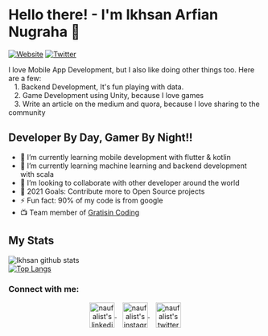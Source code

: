 # Hello there! - I'm Ikhsan Arfian Nugraha 👋

[![Website](https://img.shields.io/website?down_color=%236c7a89&style=for-the-badge&up_color=%23019875&up_message=visit&url=https://ikhsanarfian.com)](https://ikhsanarfian.com/)
[![Twitter](https://img.shields.io/twitter/follow/jamesjanscript?color=%231DA1F2&style=for-the-badge)](https://twitter.com/jamesjanscript)

I love Mobile App Development, but I also like doing other things too. Here are a few: <br/>
&nbsp;&nbsp;&nbsp;1. Backend Development, It's fun playing with data. <br/>
&nbsp;&nbsp;&nbsp;2. Game Development using Unity, because I love games <br/>
&nbsp;&nbsp;&nbsp;3. Write an article on the medium and quora, because I love sharing to the community


## Developer By Day, Gamer By Night!!

- 🌱 I’m currently learning mobile development with flutter & kotlin
- 📖 I’m currently learning machine learning and backend development with scala
- 👯 I’m looking to collaborate with other developer around the world
- 🥅 2021 Goals: Contribute more to Open Source projects
- ⚡ Fun fact: 90% of my code is from google
- 📺 Team member of [Gratisin Coding](https://www.youtube.com/channel/UCpL-WlkEpE_YMIfGqWEkS1g)

## My Stats
![Ikhsan github stats](https://github-readme-stats.vercel.app/api?username=ikhsrf&count_private=true&theme=synthwave&show_icons=true&include_all_commits=true) 
<br />
[![Top Langs](https://github-readme-stats.vercel.app/api/top-langs/?username=ikhsrf&langs_count=8)](https://github.com/ikhsrf/github-readme-stats)

### Connect with me:

<p align="center">
  <a href="https://www.linkedin.com/in/ikhsrf/">
    <img align="center" height="50" src="https://raw.githubusercontent.com/naufalist/naufalist/main/assets/linkedin.svg" alt="naufalist's linkedin"/>
  </a>&nbsp;&nbsp;
  <a href="https://www.instagram.com/ikhsan_arfian/">
    <img align="center" height="50" src="https://raw.githubusercontent.com/naufalist/naufalist/main/assets/instagram.svg" alt="naufalist's instagram"/>
  </a>&nbsp;&nbsp;
  <a href="https://twitter.com/ikhsan_arfian/">
    <img align="center" height="50" src="https://raw.githubusercontent.com/naufalist/naufalist/main/assets/twitter.svg" alt="naufalist's twitter"/>
  </a>
</p>

<br />

